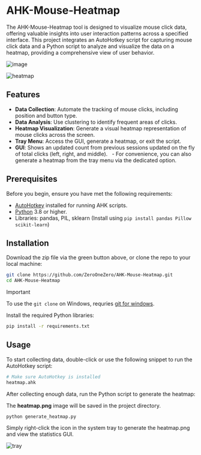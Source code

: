 # AHK-Mouse-Heatmap

The AHK-Mouse-Heatmap tool is designed to visualize mouse click data, offering valuable insights into user interaction patterns across a specified interface. This project integrates an AutoHotkey script for capturing mouse click data and a Python script to analyze and visualize the data on a heatmap, providing a comprehensive view of user behavior.

![image](https://github.com/RobThePCGuy/AHK-Mouse-Heatmap/assets/10876982/77c75132-e751-4e19-9312-a2767563a026)

![heatmap](https://github.com/RobThePCGuy/AHK-Mouse-Heatmap/assets/10876982/483dd7ab-f5a8-4594-8bb4-91f4a556faa7)

## Features

- **Data Collection**: Automate the tracking of mouse clicks, including position and button type.
- **Data Analysis**: Use clustering to identify frequent areas of clicks.
- **Heatmap Visualization**: Generate a visual heatmap representation of mouse clicks across the screen.
- **Tray Menu**: Access the GUI, generate a heatmap, or exit the script.
- **GUI**: Shows an updated count from previous sessions updated on the fly of total clicks (left, right, and middle).
  - For convenience, you can also generate a heatmap from the tray menu via the dedicated option.

## Prerequisites

Before you begin, ensure you have met the following requirements:
- [AutoHotkey](https://www.autohotkey.com/) installed for running AHK scripts.
- [Python](https://www.python.org/downloads/) 3.8 or higher.
- Libraries: pandas, PIL, sklearn (Install using `pip install pandas Pillow scikit-learn`)

## Installation

Download the zip file via the green button above, or clone the repo to your local machine:

```bash
git clone https://github.com/ZeroOneZero/AHK-Mouse-Heatmap.git
cd AHK-Mouse-Heatmap
```

> [!IMPORTANT]
> To use the `git clone` on Windows, requries [git for windows](https://git-scm.com/download/win).

Install the required Python libraries:

```bash
pip install -r requirements.txt
```

## Usage

To start collecting data, double-click or use the following snippet to run the AutoHotkey script:

```bash
# Make sure AutoHotkey is installed
heatmap.ahk
```

After collecting enough data, run the Python script to generate the heatmap:

The **heatmap.png** image will be saved in the project directory.

```bash
python generate_heatmap.py
```

Simply right-click the icon in the system tray to generate the heatmap.png and view the statistics GUI.

![tray](https://github.com/user-attachments/assets/f1299b25-ef1e-417e-abec-6acafbd16ac2)
